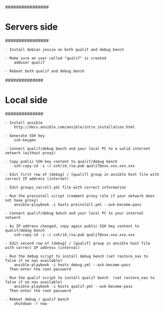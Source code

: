 ################
# Servers side #
################

	- Install debian jessie on both qualif and debug bench

	- Make sure an user called "qualif" is created
		adduser qualif

	- Reboot both qualif and debug bench


##############
# Local side #
##############

	- Install ansible
		http://docs.ansible.com/ansible/intro_installation.html

	- Generate SSH key
		ssh-keygen

	- Connect qualif/debug bench and your local PC to a valid internet network (without proxy)

	- Copy public SSH key content to qualif/debug bench
		ssh-copy-id -i ~/.ssh/id_rsa.pub qualif@xxx.xxx.xxx.xxx

	- Edit first row of [debug] / [qualif] group in ansible host file with correct IP address (internet)

	- Edit groups_var/all.yml file with correct information

	- Run the preinstall script (comment proxy role if your network does not have proxy)
		ansible-playbook -i hosts preinstall.yml --ask-become-pass

	- Connect qualif/debug bench and your local PC to your internal network

	- As IP address changed, copy again public SSH key content to qualif/debug bench
		ssh-copy-id -i ~/.ssh/id_rsa.pub qualif@xxx.xxx.xxx.xxx

	- Edit second row of [debug] / [qualif] group in ansible host file with correct IP address (internal)

	- Run the debug script to install debug bench (set restore_nas to false if no nas available)
		ansible-playbook -i hosts debug.yml --ask-become-pass
	  Then enter the root password

	- Run the qualif script to install qualif bench  (set restore_nas to false if no nas available)
		ansible-playbook -i hosts qualif.yml --ask-become-pass
	  Then enter the root password

	- Reboot debug / qualif bench
	    shutdown -r now
